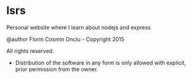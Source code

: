 # lsrs

Personal website where I learn about nodejs and express 

@author Florin Cosmin Onciu - Copyright 2015

All rights reserved.
* Distribution of the software in any form is only allowed with explicit, prior permission from the owner.
